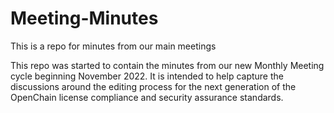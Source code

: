 # Meeting-Minutes

This is a repo for minutes from our main meetings

This repo was started to contain the minutes from our new Monthly Meeting cycle beginning November 2022. It is intended to help capture the discussions around the editing process for the next generation of the OpenChain license compliance and security assurance standards.
